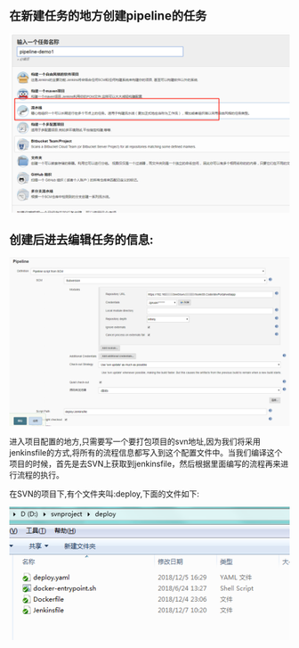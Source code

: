 <!-- toc -->
## 在新建任务的地方创建pipeline的任务
![](../images/markdown-img-paste-20181213164751446.png)

## 创建后进去编辑任务的信息:
![](../images/markdown-img-paste-20181213164410528.png)

进入项目配置的地方,只需要写一个要打包项目的svn地址,因为我们将采用jenkinsfile的方式,将所有的流程信息都写入到这个配置文件中。当我们编译这个项目的时候，首先是去SVN上获取到jenkinsfile，然后根据里面编写的流程再来进行流程的执行。

在SVN的项目下,有个文件夹叫:deploy,下面的文件如下:

![](../images/markdown-img-paste-2018121316470068.png)

